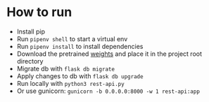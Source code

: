 # How to run
- Install pip
- Run `pipenv shell` to start a virtual env
- Run `pipenv install` to install dependencies
- Download the pretrained [weights](https://drive.google.com/open?id=16fTx2CFWCI82DWMBfqK7Oszuc1dK3KzZ) and place it in the project root directory
- Migrate db with `flask db migrate`
- Apply changes to db with `flask db upgrade`
- Run locally with `python3 rest-api.py`
- Or use gunicorn: `gunicorn -b 0.0.0.0:8000 -w 1 rest-api:app`
